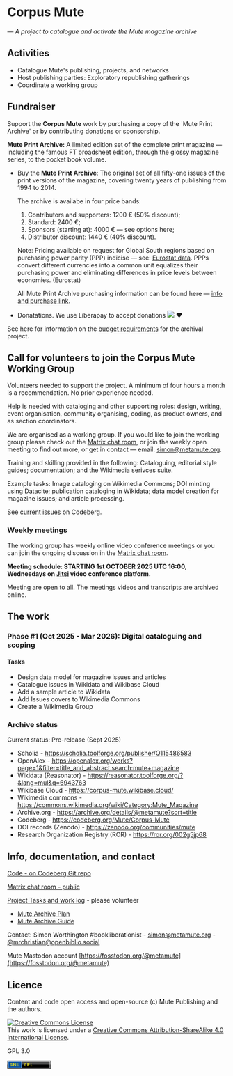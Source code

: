 # Corpus Mute

_— A project to catalogue and activate the Mute magazine archive_

## Activities

  - Catalogue Mute's publishing, projects, and networks
  - Host publishing parties: Exploratory republishing gatherings
  - Coordinate a working group

## Fundraiser

Support the **Corpus Mute** work by purchasing a copy of the 'Mute Print Archive' or by contributing donations or sponsorship.

**Mute Print Archive:** A limited edition set of the complete print magazine — including the famous FT broadsheet edition, through the glossy magazine series, to the pocket book volume.

  - Buy the **Mute Print Archive**: The original set of all fifty-one issues of the print versions of the magazine, covering twenty years of publishing from 1994 to 2014.
  
    The archive is availabe in four price bands:

      1. Contributors and supporters: 1200 € (50% discount);
      2. Standard: 2400 €;
      3. Sponsors (starting at): 4000 € — see options here;
      4. Distributor discount: 1440 € (40% discount).

    Note: Pricing available on request for Global South regions based on purchasing power parity (PPP) indicise — see: [Eurostat data](https://ec.europa.eu/eurostat/statistics-explained/index.php?oldid=670267). PPPs convert different currencies into a common unit equalizes their purchasing power and eliminating differences in price levels between economies. (Eurostat)

    All Mute Print Archive purchasing information can be found here — [info and purchase link](https://archive.metamute.org/product/mute-magazine-print-archive/).
         
  - Donatations. We use Liberapay to accept donations [<img src="https://img.shields.io/liberapay/goal/Mute.svg?logo=liberapay">](https://liberapay.com/Mute/) ❤ 

See here for information on the [budget requirements](budget.md) for the archival project.

## Call for volunteers to join the Corpus Mute Working Group

Volunteers needed to support the project. A minimum of four hours a month is a recommendation. No prior experience needed. 

Help is needed with cataloging and other supporting roles: design, writing, event organisation, community organising, coding, as product owners, and as section coordinators.

We are organised as a working group. If you would like to join the working group please check out the [Matrix chat room](https://matrix.to/#/!vwnrbVJtXLkdKAuMCt:matrix.org?via=matrix.org), or join the weekly open meeting to find out more, or get in contact — email: simon@metamute.org.

Training and skilling provided in the following: Cataloguing, editorial style guides; documentation; and the Wikimedia serivces suite.

Example tasks: Image cataloging on Wikimedia Commons; DOI minting using Datacite; publication cataloging in Wikidata; data model creation for magazine issues; and article processing.

See [current issues](https://codeberg.org/Mute/Corpus-Mute/issues) on Codeberg.

### Weekly meetings

The working group has weekly online video conference meetings or you can join the ongoing discussion in the [Matrix chat room](https://matrix.to/#/!vwnrbVJtXLkdKAuMCt:matrix.org?via=matrix.org).

__Meeting schedule: STARTING 1st OCTOBER 2025 UTC 16:00, Wednesdays on [Jitsi](https://meet.jit.si/CorpusMute-WorkingGroup) video conference platform.__

Meeting are open to all. The meetings videos and transcripts are archived online.

## The work

### Phase #1 (Oct 2025 - Mar 2026): Digital cataloguing and scoping

#### Tasks

  - Design data model for magazine issues and articles
  - Catalogue issues in Wikidata and Wikibase Cloud
  - Add a sample article to Wikidata
  - Add Issues covers to Wikimedia Commons
  - Create a Wikimedia Group

### Archive status

Current status: Pre-release (Sept 2025)

  - Scholia - https://scholia.toolforge.org/publisher/Q115486583
  - OpenAlex - https://openalex.org/works?page=1&filter=title_and_abstract.search:mute+magazine
  - Wikidata (Reasonator) - https://reasonator.toolforge.org/?&lang=mul&q=6943763
  - Wikibase Cloud - https://corpus-mute.wikibase.cloud/
  - Wikimedia commons - https://commons.wikimedia.org/wiki/Category:Mute_Magazine
  - Archive.org - https://archive.org/details/@metamute?sort=title
  - Codeberg - https://codeberg.org/Mute/Corpus-Mute
  - DOI records (Zenodo) - https://zenodo.org/communities/mute
  - Research Organization Registry (ROR) - https://ror.org/002g5jp68

## Info, documentation, and contact

[Code - on Codeberg Git repo](https://codeberg.org/Mute/Corpus-Mute)

[Matrix chat room - public](https://matrix.to/#/!vwnrbVJtXLkdKAuMCt:matrix.org?via=matrix.org)

[Project Tasks and work log](https://codeberg.org/Mute/Corpus-Mute/issues) - please volunteer

  * [Mute Archive Plan](https://codeberg.org/Mute/Corpus-Mute/issues)
  * [Mute Archive Guide](https://codeberg.org/Mute/Corpus-Mute/issues)

Contact: Simon Worthington #bookliberationist - simon@metamute.org - [@mrchristian@openbiblio.social](https://openbiblio.social/@mrchristian) 

Mute Mastodon account [https://fosstodon.org/@metamute](https://fosstodon.org/@metamute)


## Licence

Content and code open access and open-source (c) Mute Publishing and the authors.

<a rel="license" href="http://creativecommons.org/licenses/by-sa/4.0/"><img alt="Creative Commons License" style="border-width:0" src="https://i.creativecommons.org/l/by-sa/4.0/88x31.png" /></a><br />This work is licensed under a <a rel="license" href="http://creativecommons.org/licenses/by-sa/4.0/">Creative Commons Attribution-ShareAlike 4.0 International License</a>.

GPL 3.0

<img src="button-gpl-source.png" alt="GPL 3.0" width="100"/>

